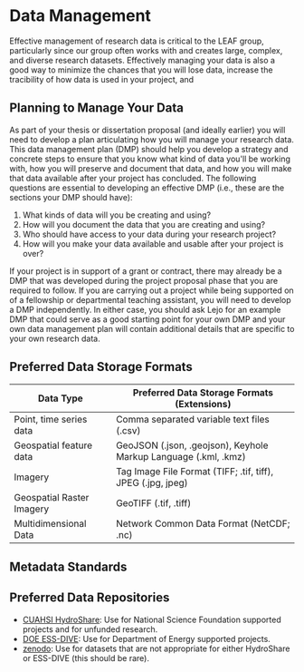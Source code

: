 # Data Management

Effective management of research data is critical to the LEAF group, particularly since our group often works with and creates large, complex, and diverse research datasets. Effectively managing your data is also a good way to minimize the chances that you will lose data, increase the tracibility of how data is used in your project, and   

## Planning to Manage Your Data

As part of your thesis or dissertation proposal (and ideally earlier) you will need to develop a plan articulating how you will manage your research data. This data management plan (DMP) should help you develop a strategy and concrete steps to ensure that you know what kind of data you'll be working with, how you will preserve and document that data, and how you will make that data available after your project has concluded. The following questions are essential to developing an effective DMP (i.e., these are the sections your DMP should have):

1. What kinds of data will you be creating and using? 
2. How will you document the data that you are creating and using? 
3. Who should have access to your data during your research project?
4. How will you make your data available and usable after your project is over? 

If your project is in support of a grant or contract, there may already be a DMP that was developed during the project proposal phase that you are required to follow. If you are carrying out a project while being supported on of a fellowship or departmental teaching assistant, you will need to develop a DMP independently. In either case, you should ask Lejo for an example DMP that could serve as a good starting point for your own DMP and your own data management plan will contain additional details that are specific to your own research data.  

## Preferred Data Storage Formats 

| Data Type | Preferred Data Storage Formats (Extensions) |
| --- | --- | 
| Point, time series data | Comma separated variable text files (.csv) |
| Geospatial feature data | GeoJSON (.json, .geojson), Keyhole Markup Language (.kml, .kmz) |
| Imagery | Tag Image File Format (TIFF; .tif, tiff), JPEG (.jpg, jpeg) |
| Geospatial Raster Imagery | GeoTIFF (.tif, .tiff) | 
| Multidimensional Data | Network Common Data Format (NetCDF; .nc) |

## Metadata Standards


## Preferred Data Repositories

* [CUAHSI HydroShare](https://www.hydroshare.org/): Use for National Science Foundation supported projects and for unfunded research.
* [DOE ESS-DIVE](https://ess-dive.lbl.gov/): Use for Department of Energy supported projects.
* [zenodo](https://zenodo.org/): Use for datasets that are not appropriate for either HydroShare or ESS-DIVE (this should be rare). 



